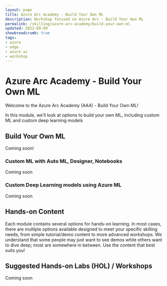 ```yaml
---
layout: page
title: Azure Arc Academy - Build Your Own ML
description: Workshop focused on Azure Arc - Build Your Own ML
permalink: /skilling/azure-arc-academy/build-your-own-ml
updated: 2022-09-09
showbreadcrumb: true
tags: 
- azure
- edge
- azure ai
- workshop
---
```


# Azure Arc Academy - Build Your Own ML

Welcome to the Azure Arc Academy (AAA) - Build Your Own ML!

In this module, we’ll look at options to build your own ML, including custom ML and custom deep learning models 

## Build Your Own ML

Coming soon! 

### Custom ML with Auto ML, Designer, Notebooks

Coming soon

### Custom Deep Learning models using Azure ML

Coming soon

## Hands-on Content

Each module contains several options for hands-on learning. In most cases, there are multiple options available designed to meet your specific skilling needs, from simple tutorial/demo content to more advanced workshops. We understand that some people may just want to see demos while others want to dive deep; most are somewhere in between. Use the content that best suits you!

## Suggested Hands-on Labs (HOL) / Workshops

Coming soon

